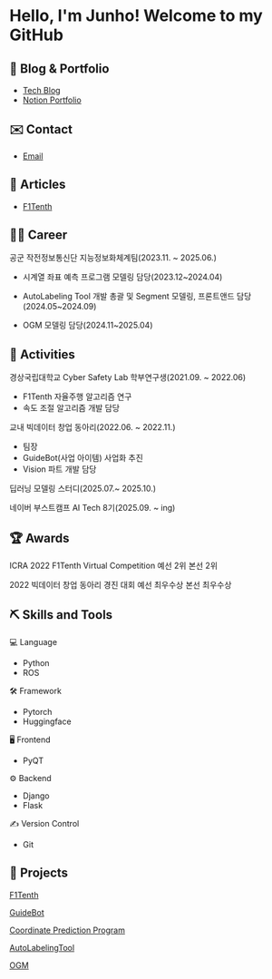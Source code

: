# Hello, I'm Junho! Welcome to my GitHub

## 🧐 Blog & Portfolio
- [Tech Blog](https://velog.io/@jjunho)
- [Notion Portfolio](https://childlike-mahogany-afc.notion.site/Portpolio-1a02afb756eb807caafee66803739f27?pvs=74)

## ✉️ Contact
- [Email](jjunho891818@gmail.com)

## 📰 Articles
- [F1Tenth](https://view.asiae.co.kr/article/2022062014180859030)

## 🏃‍♂ Career

공군 작전정보통신단 지능정보화체계팀(2023.11. ~ 2025.06.)

- 시계열 좌표 예측 프로그램 모델링 담당(2023.12~2024.04)
    
- AutoLabeling Tool 개발 총괄 및 Segment 모델링, 프론트앤드 담당(2024.05~2024.09)
    
- OGM 모델링 담당(2024.11~2025.04)

## 🎒 Activities

경상국립대학교 Cyber Safety Lab 학부연구생(2021.09. ~ 2022.06)

- F1Tenth 자율주행 알고리즘 연구
- 속도 조절 알고리즘 개발 담당

교내 빅데이터 창업 동아리(2022.06. ~ 2022.11.)

- 팀장
- GuideBot(사업 아이템) 사업화 추진
- Vision 파트 개발 담당

딥러닝 모델링 스터디(2025.07.~ 2025.10.)

네이버 부스트캠프 AI Tech 8기(2025.09. ~ ing)

## 🏆 Awards

ICRA 2022 F1Tenth Virtual Competition 예선 2위 본선 2위

2022 빅데이터 창업 동아리 경진 대회 예선 최우수상 본선 최우수상

## ⛏️ Skills and Tools

💻 Language
- Python
- ROS

🛠️ Framework
- Pytorch
- Huggingface

🖥️ Frontend
- PyQT

⚙️ Backend
- Django
- Flask

✍️ Version Control
- Git

## 📝 Projects
[F1Tenth](https://childlike-mahogany-afc.notion.site/F1Tenth-Autonomous-Driving-1a02afb756eb81869324e33952894126)

[GuideBot](https://childlike-mahogany-afc.notion.site/GuideBot-1a02afb756eb81dd83b2e73df4b8bdce?pvs=143)

[Coordinate Prediction Program](https://childlike-mahogany-afc.notion.site/1a02afb756eb8108885ee42fa4ca4749)

[AutoLabelingTool](https://childlike-mahogany-afc.notion.site/AutoLabelingTool-1a02afb756eb810f8875ceef5c8a6272)

[OGM](https://childlike-mahogany-afc.notion.site/OGM-On-Going-1a62afb756eb80ba907ce3146a3d3374)

